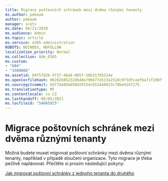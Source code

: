 ```yaml
---
title: Migrace poštovních schránek mezi dvěma různými tenanty
ms.author: pebaum
author: pebaum
manager: scotv
ms.date: 04/21/2020
ms.audience: Admin
ms.topic: article
ms.service: o365-administration
ROBOTS: NOINDEX, NOFOLLOW
localization_priority: Normal
ms.collection: Adm_O365
ms.custom:
- "684"
- "3500008"
ms.assetid: b9f57026-5f1f-48a8-805f-56b31f83314e
ms.openlocfilehash: 00282b85232db48e79bb77e513a2510c9f3dfcaefba71f290ff9fbfe98b98673
ms.sourcegitcommit: b5f7da89a650d2915dc652449623c78be6247175
ms.translationtype: MT
ms.contentlocale: cs-CZ
ms.lasthandoff: 08/05/2021
ms.locfileid: "54065925"
---
```

# <a name="migrate-mailboxes-between-two-different-tenants"></a>Migrace poštovních schránek mezi dvěma různými tenanty

Možná budete muset migrovat poštovní schránky mezi dvěma různými tenanty, například v případě sloučení organizace. Tyto migrace je třeba pečlivě naplánovat. Přečtěte si prosím následující pokyny:
  
[Jak migrovat poštovní schránky z jednoho tenanta do druhého](https://docs.microsoft.com/Exchange/mailbox-migration/migrate-mailboxes-across-tenants)
  